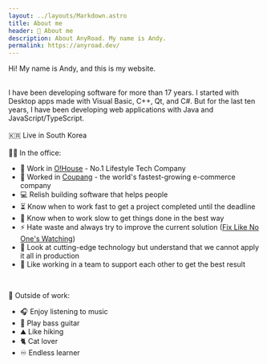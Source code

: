 ```yaml
---
layout: ../layouts/Markdown.astro
title: About me
header: 🤝 About me
description: About AnyRoad. My name is Andy.
permalink: https://anyroad.dev/
---
```


Hi! My name is Andy, and this is my website.

<br />
I have been developing software for more than 17 years. I started with Desktop apps made with Visual Basic, C++,
Qt, and C#. But for the last ten years, I have been developing web applications with Java and JavaScript/TypeScript.
<br />
<br />
🇰🇷 Live in South Korea
<br />
<br />
👨‍💻 In the office:

- 🏡 Work in [O!House](https://www.bucketplace.com/en) - No.1 Lifestyle Tech Company
- 🚀 Worked in [Coupang](https://www.coupang.jobs/en/why-coupang/) - the world's fastest-growing e-commerce company
- 💻 Relish building software that helps people
- ⏳ Know when to work fast to get a project completed until the deadline
- 💪 Know when to work slow to get things done in the best way
- ⚡ Hate waste and always try to improve the current solution ([Fix Like No One's Watching](https://overreacted.io/fix-like-no-ones-watching/))
- 👀 Look at cutting-edge technology but understand that we cannot apply it all in production
- 💭 Like working in a team to support each other to get the best result

<br />

🎉 Outside of work:

- 🎧 Enjoy listening to music
- 🎸 Play bass guitar
- ⛰ Like hiking
- 🐈 Cat lover
- ♾ Endless learner

